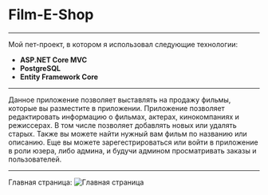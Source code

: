 # Film-E-Shop
____
Мой пет-проект, в котором я использовал следующие технологии:
- **ASP.NET Core MVC**
- **PostgreSQL**
- **Entity Framework Core**
____

Данное приложение позволяет выставлять на продажу фильмы, которые вы разместите в приложении. 
Приложение позволяет редактировать информацию о фильмах, актерах, кинокомпаниях и режиссерах. В том числе позволяет добавлять новых или удалять старых.
Также вы можете найти нужный вам фильм по названию или описанию.
Еще вы можете зарегестрироваться или войти в приложение в роли юзера, либо админа, и будучи админом просматривать заказы и пользователей.
____
Главная страница:
![Главная страница](https://sun9-west.userapi.com/sun9-12/s/v1/ig2/_7-FlV3gHX0IMU_hN0i2P3tofS7qCS_-M9TPZJUQagZXX6IOR5iNCIBUCqH_YHGcP-CGjtZk6oseZqgoxSY4NvlU.jpg?size=1898x680&quality=96&type=album, "Главная")
